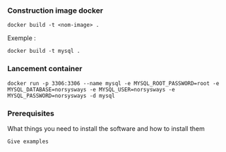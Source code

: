 ### Construction image docker
```
docker build -t <nom-image> . 
```
Exemple : 
```
docker build -t mysql .
``` 

### Lancement container
```
docker run -p 3306:3306 --name mysql -e MYSQL_ROOT_PASSWORD=root -e MYSQL_DATABASE=norsysways -e MYSQL_USER=norsysways -e MYSQL_PASSWORD=norsysways -d mysql
```



### Prerequisites

What things you need to install the software and how to install them

```
Give examples
```

